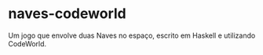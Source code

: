# naves-codeworld
Um jogo que envolve duas Naves no espaço, escrito em Haskell e utilizando CodeWorld.
